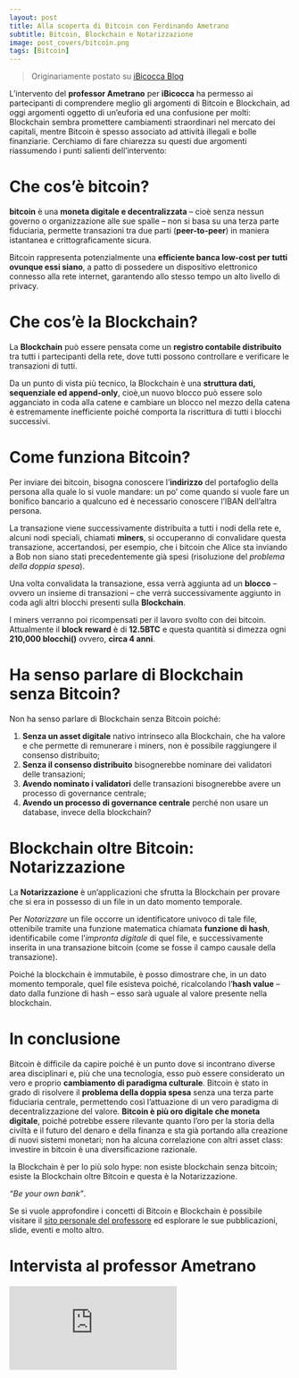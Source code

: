 ```yaml
---
layout: post
title: Alla scoperta di Bitcoin con Ferdinando Ametrano
subtitle: Bitcoin, Blockchain e Notarizzazione
image: post_covers/bitcoin.png
tags: [Bitcoin]
---
```


> Originariamente postato su  <a href="http://ibicocca.it/iknow-bitcoin-2/" target="_blank" rel="noopener noreferrer">iBicocca Blog</a>

L’intervento del **professor Ametrano** per **iBicocca** ha permesso ai partecipanti di comprendere meglio gli argomenti di Bitcoin e Blockchain, ad oggi argomenti oggetto di un’euforia ed una confusione per molti: Blockchain sembra promettere cambiamenti straordinari nel mercato dei capitali, mentre Bitcoin è spesso associato ad attività illegali e bolle finanziarie.
Cerchiamo di fare chiarezza su questi due argomenti riassumendo i punti salienti dell’intervento:

# Che cos’è bitcoin?
**bitcoin** è una **moneta digitale e decentralizzata** – cioè senza nessun governo o organizzazione alle sue spalle – non si basa su una terza parte fiduciaria, permette transazioni tra due parti (**peer-to-peer**) in maniera istantanea e crittograficamente sicura.

Bitcoin rappresenta potenzialmente una **efficiente banca low-cost per tutti ovunque essi siano**, a patto di possedere un dispositivo elettronico connesso alla rete internet, garantendo allo stesso tempo un alto livello di privacy.

# Che cos’è la Blockchain?
La **Blockchain** può essere pensata come un **registro contabile distribuito** tra tutti i partecipanti della rete, dove tutti possono controllare e verificare le transazioni di tutti.

Da un punto di vista più tecnico, la Blockchain è una **struttura dati, sequenziale ed append-only**, cioè,un nuovo blocco può essere solo agganciato in coda alla catene e cambiare un blocco nel mezzo della catena è estremamente inefficiente poiché comporta la riscrittura di tutti i blocchi successivi.

# Come funziona Bitcoin?
Per inviare dei bitcoin, bisogna conoscere l’**indirizzo** del portafoglio della persona alla quale lo si vuole mandare: un po’ come quando si vuole fare un bonifico bancario a qualcuno ed è necessario conoscere l’IBAN dell’altra persona.

La transazione viene successivamente distribuita a tutti i nodi della rete e, alcuni nodi speciali, chiamati **miners**, si occuperanno di convalidare questa transazione, accertandosi, per esempio, che i bitcoin che Alice sta inviando a Bob non siano stati precedentemente già spesi (risoluzione del *problema della doppia spesa*).

Una volta convalidata la transazione, essa verrà aggiunta ad un **blocco** – ovvero un insieme di transazioni – che verrà successivamente aggiunto in coda agli altri blocchi presenti sulla **Blockchain**.

I miners verranno poi ricompensati per il lavoro svolto con dei bitcoin. Attualmente il **block reward** è di **12.5BTC** e questa quantità si dimezza ogni **210,000 blocchi()** ovvero, **circa 4 anni**.

# Ha senso parlare di Blockchain senza Bitcoin?
Non ha senso parlare di Blockchain senza Bitcoin poiché:

1. **Senza un asset digitale** nativo intrinseco alla Blockchain, che ha valore e che permette di remunerare i miners, non è possibile raggiungere il consenso distribuito;
2. **Senza il consenso distribuito** bisognerebbe nominare dei validatori delle transazioni;
3. **Avendo nominato i validatori** delle transazioni bisognerebbe avere un processo di governance centrale;
4. **Avendo un processo di governance centrale** perché non usare un database, invece della blockchain?

# Blockchain oltre Bitcoin: Notarizzazione
La **Notarizzazione** è un’applicazioni che sfrutta la Blockchain per provare che si era in possesso di un file in un dato momento temporale.

Per *Notarizzare* un file occorre un identificatore univoco di tale file, ottenibile tramite una funzione matematica chiamata **funzione di hash**, identificabile come l’*impronta digitale* di quel file, e successivamente inserita in una transazione bitcoin (come se fosse il campo causale della transazione).

Poiché la blockchain è immutabile, è posso dimostrare che, in un dato momento temporale, quel file esisteva poiché, ricalcolando l’**hash value** – dato dalla funzione di hash – esso sarà uguale al valore presente nella blockchain.

# In conclusione
Bitcoin è difficile da capire poiché è un punto dove si incontrano diverse area disciplinari e, più che una tecnologia, esso può essere considerato un vero e proprio **cambiamento di paradigma culturale**. Bitcoin è stato in grado di risolvere il **problema della doppia spesa** senza una terza parte fiduciaria centrale, permettendo così l’attuazione di un vero paradigma di decentralizzazione del valore. **Bitcoin è più oro digitale che moneta digitale**, poiché potrebbe essere rilevante quanto l’oro per la storia della civiltà e il futuro del denaro e della finanza e sta già portando alla creazione di nuovi sistemi monetari; non ha alcuna correlazione con altri asset class: investire in bitcoin è una diversificazione razionale.

la Blockchain è per lo più solo hype: non esiste blockchain senza bitcoin; esiste la Blockchain oltre Bitcoin e questa è la Notarizzazione.

*“Be your own bank”*.

Se si vuole approfondire i concetti di Bitcoin e Blockchain è possibile visitare il [sito personale del professore](ametrano.net) ed esplorare le sue pubblicazioni, slide, eventi e molto altro.

# Intervista al professor Ametrano
<iframe src="https://www.youtube.com/embed/jya-TopwsJw" frameborder="0" allowfullscreen></iframe>
